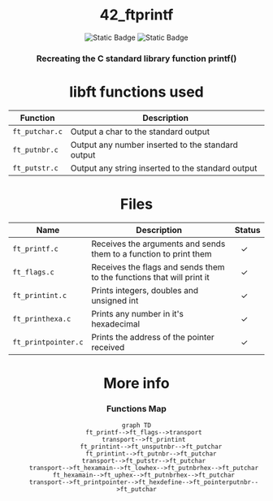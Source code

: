 <div align="center">

# 42_ftprintf
![Static Badge](https://img.shields.io/badge/score-%3100%2F100-green?style=for-the-badge&labelColor=%2312263A&color=%2306BCC1)
![Static Badge](https://img.shields.io/badge/language-C-green?style=for-the-badge&labelColor=%2312263A&color=%2306BCC1)

### Recreating the C standard library function printf()

# libft functions used
Function | Description
--|--|
`ft_putchar.c` | Output a char to the standard output
`ft_putnbr.c` | Output any number inserted to the standard output
`ft_putstr.c` | Output any string inserted to the standard output

# Files
Name | Description | Status 
--|--|--
`ft_printf.c`| Receives the arguments and sends them to a function to print them | ⠀✓
`ft_flags.c` | Receives the flags and sends them to the functions that will print it | ⠀✓
`ft_printint.c` | Prints integers, doubles and unsigned int | ⠀✓
`ft_printhexa.c` | Prints any number in it's hexadecimal | ⠀✓
`ft_printpointer.c` | Prints the address of the pointer received | ⠀✓

</div>

<div align="center">

# More info

### Functions Map
```mermaid
graph TD
	ft_printf-->ft_flags-->transport
	transport-->ft_printint
		ft_printint-->ft_unsputnbr-->ft_putchar
		ft_printint-->ft_putnbr-->ft_putchar
	transport-->ft_putstr-->ft_putchar
	transport-->ft_hexamain-->ft_lowhex-->ft_putnbrhex-->ft_putchar
	ft_hexamain-->ft_uphex-->ft_putnbrhex-->ft_putchar
	transport-->ft_printpointer-->ft_hexdefine-->ft_pointerputnbr-->ft_putchar
```

</div>
